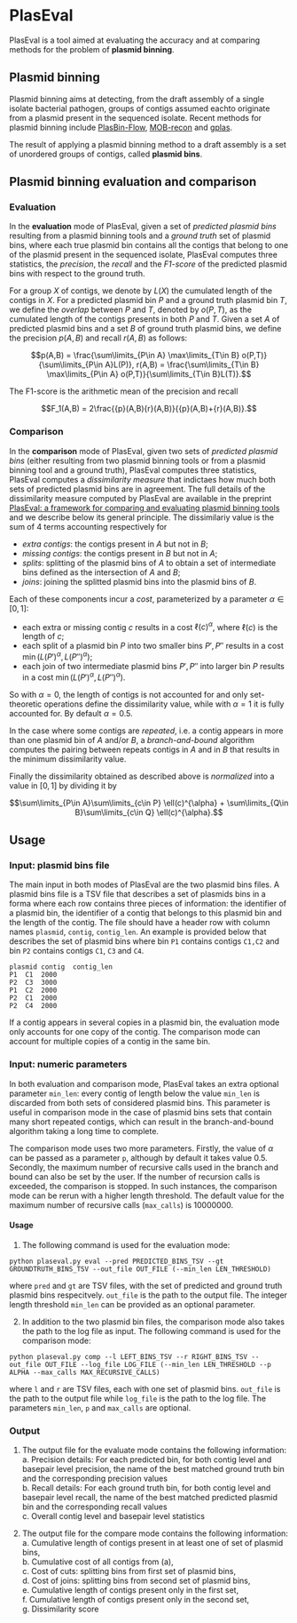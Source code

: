 # PlasEval

PlasEval is a tool aimed at evaluating the accuracy and at comparing methods for the problem of **plasmid binning**.

## Plasmid binning

Plasmid binning aims at detecting, from the draft assembly of a single isolate bacterial pathogen, groups of contigs assumed eachto originate from a plasmid present in the sequenced isolate. Recent methods for plasmid binning include <a href="https://github.com/cchauve/PlasBin-flow">PlasBin-Flow</a>, <a href="https://github.com/phac-nml/mob-suite">MOB-recon</a> and <a href="https://gitlab.com/sirarredondo/gplas">gplas</a>.

The result of applying a plasmid binning method to a draft assembly is a set of unordered groups of contigs, called **plasmid bins**.

## Plasmid binning evaluation and comparison

### Evaluation
In the **evaluation** mode of PlasEval, given a set of *predicted plasmid bins* resulting from a plasmid binning tools and a *ground truth* set of plasmid bins, where each true plasmid bin contains all the contigs that belong to one of the plasmid present in the sequenced isolate, PlasEval computes three statistics, the *precision*, the *recall* and the *F1-score* of the predicted plasmid bins with respect to the ground truth.

For a group $`X`$ of contigs, we denote by $`L(X)`$ the cumulated length of the contigs in $`X`$. 
For a predicted plasmid bin $`P`$ and a ground truth plasmid bin $`T`$, we define the *overlap* between $`P`$ and $`T`$, denoted by $`o(P,T)`$, as the cumulated length of the contigs presents in both $`P`$ and $`T`$.
Given a set $`A`$ of predicted plasmid bins and a set $`B`$ of ground truth plasmid bins, we define the precision $`p(A,B)`$ and recall $`r(A,B)`$ as follows:
```math
p(A,B) = \frac{\sum\limits_{P\in A} \max\limits_{T\in B} o(P,T)}{\sum\limits_{P\in A}L(P)}, r(A,B) = \frac{\sum\limits_{T\in B} \max\limits_{P\in A} o(P,T)}{\sum\limits_{T\in B}L(T)}.
```  

The F1-score is the arithmetic mean of the precision and recall
```math
F_1(A,B) = 2\frac{{p}(A,B){r}(A,B)}{{p}(A,B)+{r}(A,B)}.
```  

### Comparison
In the **comparison** mode of PlasEval, given two sets of *predicted plasmid bins* (either resulting from two plasmid binning tools or from a plasmid binning tool and a ground truth), PlasEval computes three statistics, PlasEval computes a *dissimilarity measure* that indictaes how much both sets of predicted plasmid bins are in agreement. 
The full details of the dissimilarity measure computed by PlasEval are available in the preprint <a href="">PlasEval: a framework for comparing and evaluating plasmid binning tools</a> and we describe below its general principle.
The dissimilariy value is the sum of 4 terms accounting respectively for
- *extra contigs*: the contigs present in $`A`$ but not in $`B`$;
- *missing contigs*: the contigs present in $`B`$ but not in $`A`$;
- *splits*: splitting of the plasmid bins of $`A`$ to obtain a set of intermediate bins defined as the intersection of $`A`$ and $`B`$;
- *joins*: joining the splitted plasmid bins into the plasmid bins of $`B`$.

Each of these components incur a *cost*, parameterized by a parameter $`\alpha \in [0,1]`$:
- each extra or missing contig $`c`$ results in a cost $`\ell(c)^\alpha`$, where $`\ell(c)`$ is the length of $`c`$;
- each split of a plasmid bin $`P`$ into two smaller bins $`P',P''`$ results in a cost $`\min(L(P')^\alpha,L(P'')^\alpha)`$;
- each join of two intermediate plasmid bins $`P',P''`$ into  larger bin $`P`$ results in a cost $`\min(L(P')^\alpha,L(P'')^\alpha)`$.
 
So with $`\alpha=0`$, the length of contigs is not accounted for and only set-theoretic operations define the dissimilarity value, while with $`\alpha=1`$ it is fully accounted for.
By default $`\alpha=0.5`$.

In the case where some contigs are *repeated*, i.e. a contig appears in more than one plasmid bin of $`A`$ and/or $`B`$, a *branch-and-bound* algorithm computes the pairing between repeats contigs in $`A`$ and in $`B`$ that results in the minimum dissimilarity value.

Finally the dissimilarity obtained as described above is *normalized* into a value in $`[0,1]`$ by dividing it by 
```math
\sum\limits_{P\in A}\sum\limits_{c\in P} \ell(c)^{\alpha} + \sum\limits_{Q\in B}\sum\limits_{c\in Q} \ell(c)^{\alpha}.
```
  
## Usage

### Input: plasmid bins file

The main input in both modes of PlasEval are the two plasmid bins files. 
A plasmid bins file is a TSV file that describes a set of plasmids bins in a forma where each row contains three pieces of information: the identifier of a plasmid bin, the identifier of a contig that belongs to this plasmid bin and the length of the contig.
The file should have a header row with column names `plasmid`, `contig`, `contig_len`. 
An example is provided below that describes the set of plasmid bins where bin `P1` contains contigs `C1,C2` and bin `P2` contains contigs `C1`, `C3` and `C4`.
```
plasmid	contig 	contig_len
P1	C1 	2000
P2	C3 	3000
P1	C2 	2000
P2	C1	2000
P2	C4	2000
```

If a contig appears in several copies in a plasmid bin, the evaluation mode only accounts for one copy of the contig. The comparison mode can account for multiple copies of a contig in the same bin.

### Input: numeric parameters

In both evaluation and comparison mode, PlasEval takes an extra optional parameter `min_len`: every contig of length below the value `min_len` is discarded from both sets of considered plasmid bins. This parameter is useful in comparison mode in the case of plasmid bins sets that contain many short repeated contigs, which can result in the branch-and-bound algorithm taking a long time to complete.

The comparison mode uses two more parameters. Firstly, the value of $\alpha$ can be passed as a parameter `p`, although by default it takes value $0.5$. Secondly, the maximum number of recursive calls used in the branch and bound can also be set by the user. If the number of recursion calls is exceeded, the comparison is stopped. In such instances, the comparison mode can be rerun with a higher length threshold. The default value for the maximum number of recursive calls (`max_calls`) is $10000000$.

#### Usage
1. The following command is used for the evaluation mode: 
```
python plaseval.py eval --pred PREDICTED_BINS_TSV --gt GROUNDTRUTH_BINS_TSV --out_file OUT_FILE (--min_len LEN_THRESHOLD)
```
where `pred` and `gt` are TSV files, with the set of predicted and ground truth plasmid bins respecitvely. `out_file` is the path to the output file. The integer length threshold `min_len` can be provided as an optional parameter.

2. In addition to the two plasmid bin files, the comparison mode also takes the path to the log file as input.
The following command is used for the comparison mode: 
```
python plaseval.py comp --l LEFT_BINS_TSV --r RIGHT_BINS_TSV --out_file OUT_FILE --log_file LOG_FILE (--min_len LEN_THRESHOLD --p ALPHA --max_calls MAX_RECURSIVE_CALLS)
```
where `l` and `r` are TSV files, each with one set of plasmid bins. `out_file` is the path to the output file while `log_file` is the path to the log file. The parameters `min_len`, `p` and `max_calls` are optional.

### Output
1. The output file for the evaluate mode contains the following information:<br/>
	a. Precision details: For each predicted bin, for both contig level and basepair level precision, the name of the best matched ground truth bin and the corresponding precision values <br/> 
	b. Recall details: For each ground truth bin, for both contig level and basepair level recall, the name of the best matched predicted plasmid bin and the corresponding recall values <br/> 
	c. Overall contig level and basepair level statistics

2. The output file for the compare mode contains the following information:<br/>
	a. Cumulative length of contigs present in at least one of set of plasmid bins,<br/>
	b. Cumulative cost of all contigs from (a),<br/>
	c. Cost of cuts: splitting bins from first set of plasmid bins,<br/>
	d. Cost of joins: splitting bins from second set of plasmid bins,<br/>
	e. Cumulative length of contigs present only in the first set,<br/>
	f. Cumulative length of contigs present only in the second set,<br/>
	g. Dissimilarity score
